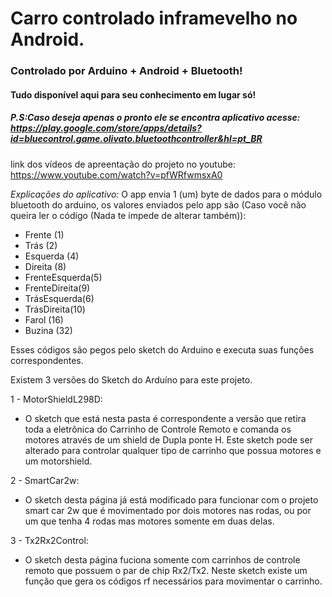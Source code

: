 # Carro controlado inframevelho no Android.
### Controlado por Arduino + Android + Bluetooth!
#### Tudo disponível aqui para seu conhecimento em lugar só!

##### P.S:Caso deseja apenas o pronto ele se encontra  aplicativo acesse: https://play.google.com/store/apps/details?id=bluecontrol.game.olivato.bluetoothcontroller&hl=pt_BR 

link dos vídeos de apreentação do projeto no youtube: https://www.youtube.com/watch?v=pfWRfwmsxA0
 
 *Explicações do aplicativo:*
 O app envia 1 (um) byte de dados para o módulo bluetooth do arduino, os valores enviados pelo app são (Caso você não queira ler o código (Nada te impede de alterar também)):

 * Frente (1)
 * Trás (2)
 * Esquerda (4)
 * Direita (8)
 * FrenteEsquerda(5)
 * FrenteDireita(9)
 * TrásEsquerda(6)
 * TrásDireita(10)
  * Farol (16)
  * Buzina (32)
 
Esses códigos são pegos pelo sketch do Arduino e executa suas funções correspondentes.

Existem 3 versões do Sketch do Arduíno para este projeto.

1 - MotorShieldL298D:
   - O sketch que está nesta pasta é correspondente a versão que retira toda a eletrônica do Carrinho de Controle Remoto e comanda os motores através de um shield de Dupla ponte H. Este sketch pode ser alterado para controlar qualquer tipo de carrinho que possua motores e um motorshield.

2 - SmartCar2w:
   - O sketch desta página já está modificado para funcionar com o projeto smart car 2w que é movimentado por dois motores nas rodas, ou por um que tenha 4 rodas mas motores somente em duas delas.

3 - Tx2Rx2Control:
   - O sketch desta página fuciona somente com carrinhos de controle remoto que possuem o par de chip Rx2/Tx2. Neste sketch existe um função que gera os códigos rf necessários para movimentar o carrinho.
